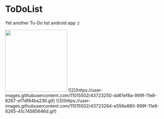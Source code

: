 # ToDoList
Yet another To-Do list android app :)


<img src="https://user-images.githubusercontent.com/11015502/43723179-af82659a-999f-11e8-81d1-df3d3331e7bc.gif" width="200">
![2](https://user-images.githubusercontent.com/11015502/43723250-dd61ef8a-999f-11e8-8267-ef7df84ba236.gif)
![3](https://user-images.githubusercontent.com/11015502/43723264-e556e880-999f-11e8-8265-41c74585646d.gif)
